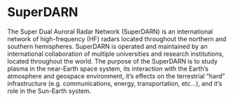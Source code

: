 # SuperDARN 

The Super Dual Auroral Radar Network (SuperDARN) is an international network of high-frequency (HF) radars located throughout the northern and southern hemispheres. SuperDARN is operated and maintained by an international collaboration of multiple universities and research institutions, located throughout the world. The purpose of the SuperDARN is to study plasma in the near-Earth space system, its interaction with the Earth’s atmosphere and geospace environment, it’s effects on the terrestrial “hard” infrastructure (e.g. communications, energy, transportation, etc…), and it’s role in the Sun-Earth system.
